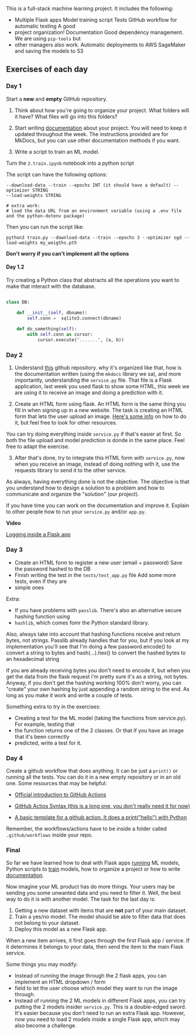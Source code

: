 This is a full-stack machine learning project. It includes the following:

* Multiple Flask apps Model training script Tests GitHub workflow for automatic testing A good
* project organization!  Documentation Good dependency management. We are using `pip-tools` but
* other managers also work.  Automatic deployments to AWS SageMaker and saving the models to S3

## Exercises of each day

### Day 1

Start a **new** and **empty** GitHub repository.

1. Think about how you're going to organize your project. What folders will it have? What files will
go into this folders?
2. Start writing [documentation](/fs-week/documentation) about your project. You will need to keep
it updated throughout the week. The instructions provided are for MkDocs, but you can use other
documentation methods if you want.

3. Write a script to train an ML model.

Turn the `2.train.ipynb` notebook into a python script

The script can have the following options:

```
--download-data --train --epochs INT (it should have a default) --optimizer STRING
--load-weights STRING
    
# extra work:
# load the data URL from an environment variable (using a .env file and the python-dotenv package)
```

Then you can run the script like:

```
python3 train.py --download-data --train --epochs 3 --optimizer sgd --load-weights my_weigths.pth
```

**Don't worry if you can't implement all the options**

#### Day 1.2

Try creating a Python class that abstracts all the operations you want to make that interact with
the database.

```python

class DB:

    def __init__(self, dbname):
        self.conn =  sqlite3.connect(dbname)
		
    def do_something(self):
        with self.conn as cursor:
            cursor.execute(".......", (a, b))
```


### Day 2

1. Understand [this](https://github.com/polyrand/fs-week) github repository.  why it's organized
like that, how is the documentation written (using the `mkdocs` library we sa), and more
importantly, understanding the `service.py` file. That file is a Flask application, last week you
used flask to show some HTML, this week we are using it to receive an image and doing a prediction
with it.

2. Create an HTML form using flask. An HTML form is the same thing you fill in when signing up in a
new website. The task is creating an HTML form that lets the user upload an image. [Here's some
info](https://flask.palletsprojects.com/en/1.1.x/patterns/fileuploads/) on how to do it, but feel
free to look for other resources.

You can try doing everything inside `service.py` if that's easier at first. So both the file upload
and model prediction is donde in the same place. Feel free to adapt the exercise.

3. After that's done, try to integrate this HTML form with `service.py`, now when you receive an
image, instead of doing nothing with it, use the requests library to send it to the other service.

As always, having everything done is not the objective. The objective is that you understand how to
design a solution to a problem and how to communicate and organize the "solution" (our project).

If you have time you can work on the documentation and improve it. Explain to other people how to
run your `service.py` and/or `app.py`.

**Video**

[Logging inside a Flask app](https://www.youtube.com/watch?v=4ZiZCqC6rRQ)

### Day 3

* Create an HTML form to register a new user (email + password) Save the password hashed to the DB
* Finish writing the test in the `tests/test_app.py` file Add some more tests, even if they are
* simple ones

Extra:

* If you have problems with `passlib`. There's also an alternative secure hashing function using
* `hashlib`, which comes fomr the Python standard library.

Also, always take into account that hashing functions receive and return bytes, not strings. Passlib
already handles that for you, but if you look at my implementation you'll see that I'm doing a few
password.encode() to convert a string to bytes and hash(...).hex() to convert the hashed bytes to an
hexadecimal string

If you are already receiving bytes you don't need to encode it, but when you get the data from the
flask request i'm pretty sure it's as a string, not bytes. Anyway, if you don't get the hashing
working 100% don't worry, you can "create" your own hashing by just appending a random string to the
end. As long as you make it work and write a couple of tests.

Something extra to try in the exercises:

* Creating a test for the ML model (taking the functions from service.py). For example, testing that
* the function returns one of the 2 classes. Or that if you have an image that it's been correctly
* predicted, write a test for it.

### Day 4

Create a github workflow that does anything. It can be just a `print()` or running all the tests.
You can do it in a new empty repository or in an old one.  Some resources that may be helpful:

* [Official introduction to GitHub Actions](https://docs.github.com/en/actions/learn-github-actions/introduction-to-github-actions)

* [GitHub Actios Syntax (this is a long one, you don't really need it for now)](https://docs.github.com/en/actions/reference/workflow-syntax-for-github-actions)

* [A basic template for a github action. It does a print("hello") with Python](https://github.com/polyrand/fs-week/blob/main/.github/workflows/echo.yaml)

Remember, the workflows/actions have to be inside a folder called `.github/workflows` inside your
repo.


### Final

So far we have learned how to deal with Flask apps [running](/fs-week/running) ML models, Python scripts to [train](/fs-week/training) models, how to organize a project or how to write [documentation](/fs-week/documentation).

Now imagine your ML product has do more things. Your users may be sending you some unwanted data and
you need to filter it. Well, the best way to do it is with another model. The task for the last day
is:

1. Getting a new dataset with items that are **not** part of your main dataset.
2. Train a yes/no model. The model should be able to filter data that does not belong to your
dataset.
3. Deploy this model as a new Flask app.

When a new item arrives, it first goes through the first Flask app / service. If it determines it
belongs to your data, then send the item to the main Flask service.

Some things you may modify:

* Instead of running the image through the 2 flask apps, you can implement an HTML dropdown / form
* field to let the user choose which model they want to run the image through.
* Instead of running the 2 ML models in different Flask apps, you can try putting the 2 models insider `service.py`. This is a double-edged sword. It's easier because you don't need to run an extra Flask app. However, now you need to load 2 models inside a single Flask app, which may also become a challenge.
